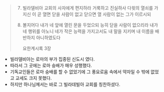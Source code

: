 > 7. 빌라델비아 교회의 사자에게 편지하라 거룩하고 진실하사 다윗의 열쇠를 가지신 이 곧 열면 닫을 사람이 없고 닫으면 열 사람이 없는 그가 이르시되
>
> 8. 볼지어다 내가 네 앞에 열린 문을 두었으되 능히 닫을 사람이 없으리라 내가 네 행위를 아노니 네가 작은 능력을 가지고서도 내 말을 지키며 내 이름을 배반하지 아니하였도다
>
>    요한계시록 3장

- 빌라델비아는 로마의 부가 집중된 신도시 였다. 
- 따라서 그 곳에는 로마 숭배가 매우 성행했다. 
- 기독교인들은 로마 숭배를 할 수 없었기에 그 풍요로움 속에서 약자일 수 밖에 없었고 교세도 크지 못했다. 
- 하지만 하나님께서는 바로 그 빌라데빌아 교회를 칭찬하셨다. 